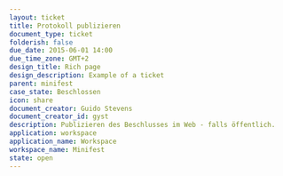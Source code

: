 ```yaml
---
layout: ticket
title: Protokoll publizieren
document_type: ticket
folderish: false
due_date: 2015-06-01 14:00
due_time_zone: GMT+2
design_title: Rich page
design_description: Example of a ticket
parent: minifest
case_state: Beschlossen
icon: share
document_creator: Guido Stevens
document_creator_id: gyst
description: Publizieren des Beschlusses im Web - falls öffentlich.
application: workspace
application_name: Workspace
workspace_name: Minifest
state: open
---
```

